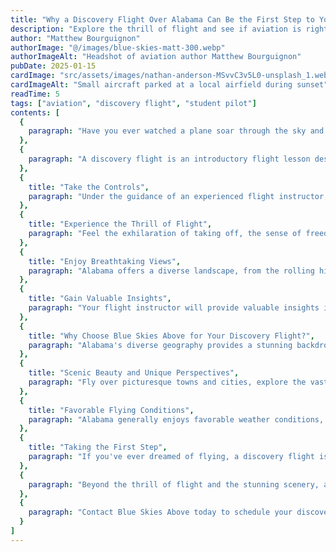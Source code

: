 ```yaml
---
title: "Why a Discovery Flight Over Alabama Can Be the First Step to Your Aviation Career"
description: "Explore the thrill of flight and see if aviation is right for you with a discovery flight above Alabama."
author: "Matthew Bourguignon"
authorImage: "@/images/blue-skies-matt-300.webp"
authorImageAlt: "Headshot of aviation author Matthew Bourguignon"
pubDate: 2025-01-15
cardImage: "src/assets/images/nathan-anderson-MSvvC3v5L0-unsplash_1.webp"
cardImageAlt: "Small aircraft parked at a local airfield during sunset"
readTime: 5
tags: ["aviation", "discovery flight", "student pilot"]
contents: [
  {
    paragraph: "Have you ever watched a plane soar through the sky and wondered what it would be like to be in the pilot's seat? That feeling of awe and curiosity is the spark that ignites many aviation dreams. If you've ever entertained the thought of becoming a pilot, a discovery flight over the beautiful state of Alabama could be the perfect first step on your journey."
  },
  {
    paragraph: "A discovery flight is an introductory flight lesson designed to give you a taste of what it's like to fly an airplane. It's an opportunity to experience firsthand the thrill of aviation and determine if pursuing further flight training is the right path for you. During a discovery flight, you'll have the chance to:"
  },
  {
    title: "Take the Controls",
    paragraph: "Under the guidance of an experienced flight instructor, you'll have the opportunity to take control of the aircraft. You'll learn basic flight maneuvers, such as climbs, descents, and turns, gaining a firsthand understanding of how an airplane responds to your input."
  },
  {
    title: "Experience the Thrill of Flight",
    paragraph: "Feel the exhilaration of taking off, the sense of freedom as you soar above the ground, and the satisfaction of maneuvering the aircraft at will."
  },
  {
    title: "Enjoy Breathtaking Views",
    paragraph: "Alabama offers a diverse landscape, from the rolling hills of the Appalachian Mountains to the coastal plains along the Gulf of Mexico. A discovery flight provides a unique perspective, allowing you to see familiar landmarks and natural wonders from a completely new angle."
  },
  {
    title: "Gain Valuable Insights",
    paragraph: "Your flight instructor will provide valuable insights into the world of aviation, answer your questions, and discuss the various career paths available to pilots. This information can help you make informed decisions about your future in aviation."
  },
  {
    title: "Why Choose Blue Skies Above for Your Discovery Flight?",
    paragraph: "Alabama's diverse geography provides a stunning backdrop for your flight experience. From scenic beauty to favorable weather, it's an ideal setting to begin your journey into aviation."
  },
  {
    title: "Scenic Beauty and Unique Perspectives",
    paragraph: "Fly over picturesque towns and cities, explore the vast expanse of the Talladega National Forest, or admire the beauty of Mobile Bay from above. Discover hidden lakes, rivers, and waterfalls only visible from the air, and witness the intricate farmland and meandering river paths shaping Alabama’s landscape."
  },
  {
    title: "Favorable Flying Conditions",
    paragraph: "Alabama generally enjoys favorable weather conditions, making it an ideal location for your first flight experience and consistent training conditions going forward."
  },
  {
    title: "Taking the First Step",
    paragraph: "If you've ever dreamed of flying, a discovery flight is the perfect way to explore your aviation aspirations. It's a chance to experience the thrill of flight, learn about the possibilities of a career in aviation, and determine if pursuing further flight training is the right decision for you."
  },
  {
    paragraph: "Beyond the thrill of flight and the stunning scenery, a discovery flight can also help you assess your own comfort level and aptitude for aviation. You'll gain a better understanding of the physical and mental demands of flying, and you'll have the opportunity to interact with experienced flight instructors who can provide valuable insights into the challenges and rewards of a career in aviation."
  },
  {
    paragraph: "Contact Blue Skies Above today to schedule your discovery flight and take the first step towards your aviation adventure. You may be surprised at where this exciting journey takes you."
  }
]
---
```

